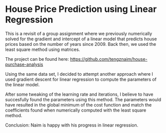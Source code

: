 # House Price Prediction using Linear Regression

This is a revisit of a group assignment where we previously numerically solved for the gradient and intercept of a linear model that predicts house prices based on the number of years since 2009. Back then, we used the least square method using matrices.

The project can be found here: https://github.com/tengznaim/house-purchase-analysis

Using the same data set, I decided to attempt another approach where I used gradient descent for linear regression to compute the parameters of the linear model.

After some tweaking of the learning rate and iterations, I believe to have succesfully found the parameters using this method. The parameters would have resulted in the global minimum of the cost function and match the coefficients found when numerically computed with the least square method.

Conclusion: Naim is happy with his progress in linear regression.
